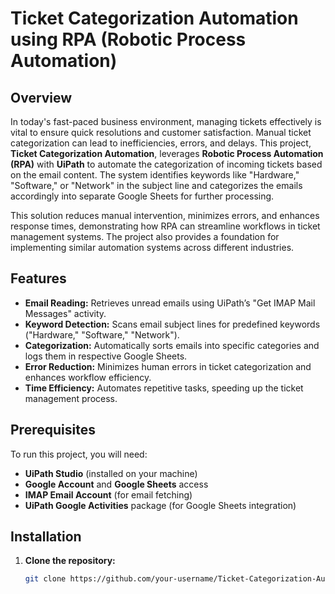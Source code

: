 # Ticket Categorization Automation using RPA (Robotic Process Automation)

## Overview

In today's fast-paced business environment, managing tickets effectively is vital to ensure quick resolutions and customer satisfaction. Manual ticket categorization can lead to inefficiencies, errors, and delays. This project, **Ticket Categorization Automation**, leverages **Robotic Process Automation (RPA)** with **UiPath** to automate the categorization of incoming tickets based on the email content. The system identifies keywords like "Hardware," "Software," or "Network" in the subject line and categorizes the emails accordingly into separate Google Sheets for further processing. 

This solution reduces manual intervention, minimizes errors, and enhances response times, demonstrating how RPA can streamline workflows in ticket management systems. The project also provides a foundation for implementing similar automation systems across different industries.

## Features

- **Email Reading:** Retrieves unread emails using UiPath’s "Get IMAP Mail Messages" activity.
- **Keyword Detection:** Scans email subject lines for predefined keywords ("Hardware," "Software," "Network").
- **Categorization:** Automatically sorts emails into specific categories and logs them in respective Google Sheets.
- **Error Reduction:** Minimizes human errors in ticket categorization and enhances workflow efficiency.
- **Time Efficiency:** Automates repetitive tasks, speeding up the ticket management process.

## Prerequisites

To run this project, you will need:

- **UiPath Studio** (installed on your machine)
- **Google Account** and **Google Sheets** access
- **IMAP Email Account** (for email fetching)
- **UiPath Google Activities** package (for Google Sheets integration)

## Installation

1. **Clone the repository:**
   ```bash
   git clone https://github.com/your-username/Ticket-Categorization-Automation-using-RPA.git
